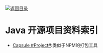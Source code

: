 [![返回目录](https://parg.co/UGo)](https://parg.co/b4z) 

# Java 开源项目资料索引

- [Capsule #Project#](http://www.capsule.io/user-guide/#getting-capsule):类似于NPM的打包工具
